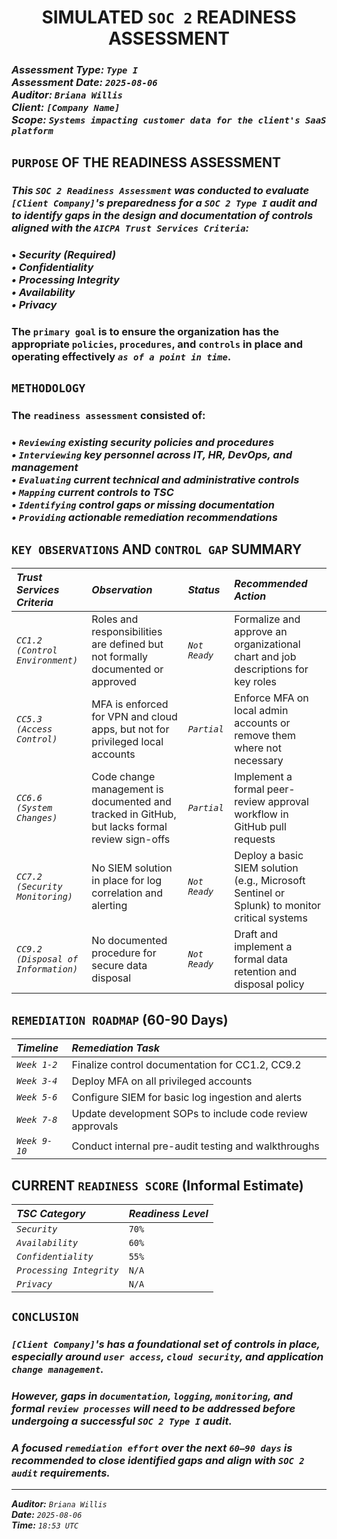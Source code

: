 <h1 = align=center>SIMULATED <code>SOC 2</code> READINESS ASSESSMENT</h1>

### *Assessment Type: `Type I`*</br> *Assessment Date: `2025-08-06`*</br> *Auditor: `Briana Willis`*</br> *Client: `[Company Name]`*</br> *Scope: `Systems impacting customer data for the client's SaaS platform`*

## `PURPOSE` OF THE READINESS ASSESSMENT

### *This `SOC 2 Readiness Assessment` was conducted to evaluate `[Client Company]`'s preparedness for a `SOC 2 Type I` audit and to identify gaps in the design and documentation of controls aligned with the `AICPA Trust Services Criteria`:*

### • *Security (Required)</br>• Confidentiality</br>• Processing Integrity</br>• Availability</br>• Privacy*

### The `primary goal` is to ensure the organization has the appropriate `policies`, `procedures`, and `controls` in place and operating effectively *`as of a point in time`*.

## `METHODOLOGY`

### The `readiness assessment` consisted of:
### • *`Reviewing` existing security policies and procedures</br>• `Interviewing` key personnel across IT, HR, DevOps, and management</br>• `Evaluating` current technical and administrative controls</br>• `Mapping` current controls to TSC</br>• `Identifying` control gaps or missing documentation</br>• `Providing` actionable remediation recommendations*

## `KEY OBSERVATIONS` AND `CONTROL GAP` SUMMARY

| *Trust Services Criteria*           | *Observation*                                                                                 | *Status*      | *Recommended Action*                                                                          | 
|:------------------------------------|:----------------------------------------------------------------------------------------------|:--------------|:----------------------------------------------------------------------------------------------|
| *`CC1.2 (Control Environment)`*     | Roles and responsibilities are defined but not formally documented or approved                | *`Not Ready`* | Formalize and approve an organizational chart and job descriptions for key roles              |
| *`CC5.3 (Access Control)`*          | MFA is enforced for VPN and cloud apps, but not for privileged local accounts                 | *`Partial`*   | Enforce MFA on local admin accounts or remove them where not necessary                        |
| *`CC6.6 (System Changes)`*          | Code change management is documented and tracked in GitHub, but lacks formal review sign-offs | *`Partial`*   | Implement a formal peer-review approval workflow in GitHub pull requests                      |
| *`CC7.2 (Security Monitoring)`*     | No SIEM solution in place for log correlation and alerting                                    | *`Not Ready`* | Deploy a basic SIEM solution (e.g., Microsoft Sentinel or Splunk) to monitor critical systems |
| *`CC9.2 (Disposal of Information)`* | No documented procedure for secure data disposal                                              | *`Not Ready`* | Draft and implement a formal data retention and disposal policy                               |

## `REMEDIATION ROADMAP` (60-90 Days)

| *Timeline*    | *Remediation Task* | 
|:--------------|:---------------------------------------------------------|
| *`Week 1-2`*  | Finalize control documentation for CC1.2, CC9.2          | 
| *`Week 3-4`*  | 	Deploy MFA on all privileged accounts                  | 
| *`Week 5-6`*  | Configure SIEM for basic log ingestion and alerts        | 
| *`Week 7-8`*  | Update development SOPs to include code review approvals | 
| *`Week 9-10`* | Conduct internal pre-audit testing and walkthroughs      | 

## CURRENT `READINESS SCORE` (Informal Estimate)

| *TSC Category*           | *Readiness Level*   | 
|:-------------------------|:--------------------|
| *`Security`*             | `70%`               | 
| *`Availability`*         | `60%`               | 
| *`Confidentiality`*      | `55%`               | 
| *`Processing Integrity`* | `N/A`               | 
| *`Privacy`*              | `N/A`               | 

## `CONCLUSION`

### *`[Client Company]`'s has a foundational set of controls in place, especially around `user access`, `cloud security`, and application `change management`.* 

### *However, gaps in `documentation`, `logging`, `monitoring`, and formal `review processes` will need to be addressed before undergoing a successful `SOC 2 Type I` audit.* 

### *A focused `remediation effort` over the next `60–90 days` is recommended to close identified gaps and align with `SOC 2 audit` requirements.*

---

***Auditor:*** *`Briana Willis`*  
***Date:*** *`2025-08-06`*  
***Time:*** *`18:53 UTC`*
